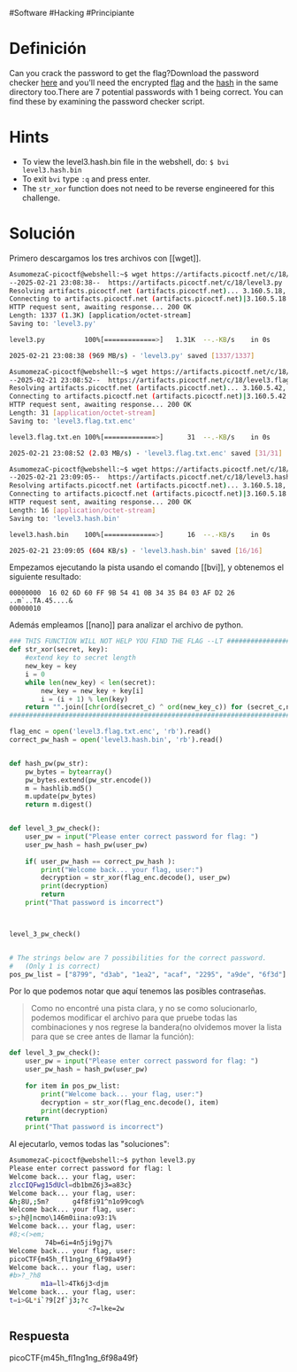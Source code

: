 #Software #Hacking #Principiante
# Definición
Can you crack the password to get the flag?Download the password checker [here](https://artifacts.picoctf.net/c/18/level3.py) and you'll need the encrypted [flag](https://artifacts.picoctf.net/c/18/level3.flag.txt.enc) and the [hash](https://artifacts.picoctf.net/c/18/level3.hash.bin) in the same directory too.There are 7 potential passwords with 1 being correct. You can find these by examining the password checker script.
# Hints
- To view the level3.hash.bin file in the webshell, do: `$ bvi level3.hash.bin`
- To exit `bvi` type `:q` and press enter.
- The `str_xor` function does not need to be reverse engineered for this challenge.
# Solución
Primero descargamos los tres archivos con [[wget]].

```bash
AsumomezaC-picoctf@webshell:~$ wget https://artifacts.picoctf.net/c/18/level3.py
--2025-02-21 23:08:38--  https://artifacts.picoctf.net/c/18/level3.py
Resolving artifacts.picoctf.net (artifacts.picoctf.net)... 3.160.5.18, 3.160.5.42, 3.160.5.93, ...
Connecting to artifacts.picoctf.net (artifacts.picoctf.net)|3.160.5.18|:443... connected.
HTTP request sent, awaiting response... 200 OK
Length: 1337 (1.3K) [application/octet-stream]
Saving to: 'level3.py'

level3.py          100%[=============>]   1.31K  --.-KB/s    in 0s      

2025-02-21 23:08:38 (969 MB/s) - 'level3.py' saved [1337/1337]

AsumomezaC-picoctf@webshell:~$ wget https://artifacts.picoctf.net/c/18/level3.flag.txt.enc
--2025-02-21 23:08:52--  https://artifacts.picoctf.net/c/18/level3.flag.txt.enc
Resolving artifacts.picoctf.net (artifacts.picoctf.net)... 3.160.5.42, 3.160.5.18, 3.160.5.93, ...
Connecting to artifacts.picoctf.net (artifacts.picoctf.net)|3.160.5.42|:443... connected.
HTTP request sent, awaiting response... 200 OK
Length: 31 [application/octet-stream]
Saving to: 'level3.flag.txt.enc'

level3.flag.txt.en 100%[=============>]      31  --.-KB/s    in 0s      

2025-02-21 23:08:52 (2.03 MB/s) - 'level3.flag.txt.enc' saved [31/31]

AsumomezaC-picoctf@webshell:~$ wget https://artifacts.picoctf.net/c/18/level3.hash.bin
--2025-02-21 23:09:05--  https://artifacts.picoctf.net/c/18/level3.hash.bin
Resolving artifacts.picoctf.net (artifacts.picoctf.net)... 3.160.5.18, 3.160.5.93, 3.160.5.42, ...
Connecting to artifacts.picoctf.net (artifacts.picoctf.net)|3.160.5.18|:443... connected.
HTTP request sent, awaiting response... 200 OK
Length: 16 [application/octet-stream]
Saving to: 'level3.hash.bin'

level3.hash.bin    100%[=============>]      16  --.-KB/s    in 0s      

2025-02-21 23:09:05 (604 KB/s) - 'level3.hash.bin' saved [16/16]
```

Empezamos ejecutando la pista usando el comando [[bvi]], y obtenemos el siguiente resultado:
```
00000000  16 02 6D 60 FF 9B 54 41 0B 34 35 B4 03 AF D2 26 ..m`..TA.45....&
00000010
```
Además empleamos [[nano]] para analizar el archivo de python.
```python
### THIS FUNCTION WILL NOT HELP YOU FIND THE FLAG --LT ######################>
def str_xor(secret, key):
    #extend key to secret length
    new_key = key
    i = 0
    while len(new_key) < len(secret):
        new_key = new_key + key[i]
        i = (i + 1) % len(key)        
    return "".join([chr(ord(secret_c) ^ ord(new_key_c)) for (secret_c,new_key>
#############################################################################>

flag_enc = open('level3.flag.txt.enc', 'rb').read()
correct_pw_hash = open('level3.hash.bin', 'rb').read()


def hash_pw(pw_str):
    pw_bytes = bytearray()
    pw_bytes.extend(pw_str.encode())
    m = hashlib.md5()
    m.update(pw_bytes)
    return m.digest()


def level_3_pw_check():
    user_pw = input("Please enter correct password for flag: ")
    user_pw_hash = hash_pw(user_pw)
    
    if( user_pw_hash == correct_pw_hash ):
        print("Welcome back... your flag, user:")
        decryption = str_xor(flag_enc.decode(), user_pw)
        print(decryption)
        return
    print("That password is incorrect")



level_3_pw_check()


# The strings below are 7 possibilities for the correct password. 
#   (Only 1 is correct)
pos_pw_list = ["8799", "d3ab", "1ea2", "acaf", "2295", "a9de", "6f3d"]
```
Por lo que podemos notar que aquí tenemos las posibles contraseñas.

>Como no encontré una pista clara, y no se como solucionarlo, podemos modificar el archivo para que pruebe todas las combinaciones y nos regrese la bandera(no olvidemos mover la lista para que se cree antes de llamar la función):

```python
def level_3_pw_check():
    user_pw = input("Please enter correct password for flag: ")
    user_pw_hash = hash_pw(user_pw)
    
    for item in pos_pw_list:
        print("Welcome back... your flag, user:")
        decryption = str_xor(flag_enc.decode(), item)
        print(decryption)
    return
    print("That password is incorrect")
```
Al ejecutarlo, vemos todas las "soluciones":
```bash
AsumomezaC-picoctf@webshell:~$ python level3.py
Please enter correct password for flag: l
Welcome back... your flag, user:
zlccIQFwg15dUcl=db1bmZ6j3=a83c}
Welcome back... your flag, user:
&h;8U,;5m?      g4f8fi91^n1o99cog%
Welcome back... your flag, user:
s>;h@|ncmo\146m0iina:o93:1%
Welcome back... your flag, user:
#8;<(>em;
         74b=6i=4n5ji9gj7%
Welcome back... your flag, user:
picoCTF{m45h_fl1ng1ng_6f98a49f}
Welcome back... your flag, user:
#b>?_?h8
        m1a=ll>4Tk6j3<djm 
Welcome back... your flag, user:
t=i>GL*i`?9[2f`j3;?c
                    <7=lke=2w
```
## Respuesta
picoCTF{m45h_fl1ng1ng_6f98a49f}